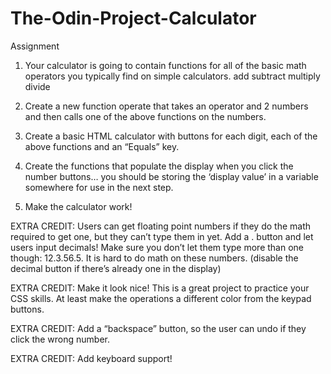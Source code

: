 # The-Odin-Project-Calculator
Assignment

1. Your calculator is going to contain functions for all of the basic math operators you typically find on simple calculators.
        add
        subtract
        multiply
        divide

2. Create a new function operate that takes an operator and 2 numbers and then calls one of the above functions on the numbers.

3. Create a basic HTML calculator with buttons for each digit, each of the above functions and an “Equals” key.

4. Create the functions that populate the display when you click the number buttons… you should be storing the ‘display value’ in a variable somewhere for use in the next step.

5. Make the calculator work!
    
<!---Still need to add decimal button function--->
EXTRA CREDIT: Users can get floating point numbers if they do the math required to get one, but they can’t type them in yet. Add a . button and let users input decimals! Make sure you don’t let them type more than one though: 12.3.56.5. It is hard to do math on these numbers. (disable the decimal button if there’s already one in the display)

EXTRA CREDIT: Make it look nice! This is a great project to practice your CSS skills. At least make the operations a different color from the keypad buttons.

EXTRA CREDIT: Add a “backspace” button, so the user can undo if they click the wrong number.

<!---Still need to add keyboard support--->
EXTRA CREDIT: Add keyboard support!
